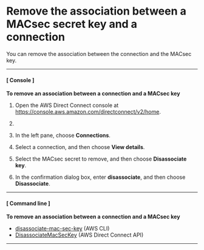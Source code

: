 # Remove the association between a MACsec secret key and a connection<a name="disassociate-key-connection"></a>

You can remove the association between the connection and the MACsec key\.

------
#### [ Console ]

**To remove an association between a connection and a MACsec key**

1. Open the AWS Direct Connect console at [https://console\.aws\.amazon\.com/directconnect/v2/home](https://console.aws.amazon.com/directconnect/v2/home)\.

1. 

1. In the left pane, choose **Connections**\.

1. Select a connection, and then choose **View details**\.

1. Select the MACsec secret to remove, and then choose **Disassociate key**\.

1. In the confirmation dialog box, enter **disassociate**, and then choose **Disassociate**\.

------
#### [ Command line ]

**To remove an association between a connection and a MACsec key**
+ [disassociate\-mac\-sec\-key](https://docs.aws.amazon.com/cli/latest/reference/directconnect/disassociate-mac-sec-key.html) \(AWS CLI\)
+ [DisassociateMacSecKey](https://docs.aws.amazon.com/directconnect/latest/APIReference/API__DisassociateMacSecKey.html) \(AWS Direct Connect API\)

------